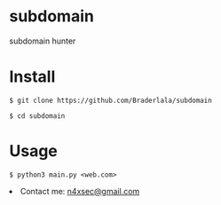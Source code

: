 # subdomain
subdomain hunter 

# Install
```
$ git clone https://github.com/Braderlala/subdomain

$ cd subdomain
```

# Usage
```
$ python3 main.py <web.com>
```

<li> Contact me: <a href="braderlalaxploiter@gmail.com">n4xsec@gmail.com</a>
